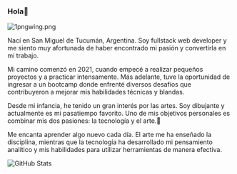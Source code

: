 ### Hola👋
<!--![pngwing-com.png](https://i.postimg.cc/rmCLMHjg/1pngwing.png)-->
![1pngwing.png](https://i.postimg.cc/rmCLMHjg/1pngwing.png)
<!--<p align="center">
  <img src="https://i.postimg.cc/TPbJ3SQf/programadoras.jpg" alt="me">
</p>-->

  <!-- ![me](https://user-images.githubusercontent.com/98347096/219450099-122f3442-cca6-4dff-956f-514616e2ee8b.gif)-->
  <!--[![programadoras.jpg](https://i.postimg.cc/TPbJ3SQf/programadoras.jpg)](https://postimg.cc/WD2k95QH)-->

Nací en San Miguel de Tucumán, Argentina. Soy fullstack web developer y me siento muy afortunada de haber encontrado mi pasión y convertirla en mi trabajo.

Mi camino comenzó en 2021, cuando empecé a realizar pequeños proyectos y a practicar intensamente. Más adelante, tuve la oportunidad de ingresar a un bootcamp donde enfrenté diversos desafíos que contribuyeron a mejorar mis habilidades técnicas y blandas.

Desde mi infancia, he tenido un gran interés por las artes. Soy dibujante y actualmente es mi pasatiempo favorito. Uno de mis objetivos personales es combinar mis dos pasiones: la tecnología y el arte.🪷

Me encanta aprender algo nuevo cada día. El arte me ha enseñado la disciplina, mientras que la tecnología ha desarrollado mi pensamiento analítico y mis habilidades para utilizar herramientas de manera efectiva.



  ![GitHub Stats](https://github-readme-stats.vercel.app/api?username=pabletefatimarocio&theme=radical)











<!--
**pabletefatimarocio/pabletefatimarocio** is a ✨ _special_ ✨ repository because its `README.md` (this file) appears on your GitHub profile.

Here are some ideas to get you started:

- 🔭 I’m currently working on ...
- 🌱 I’m currently learning ...
- 👯 I’m looking to collaborate on ...
- 🤔 I’m looking for help with ...
- 💬 Ask me about ...
- 📫 How to reach me: ...
- 😄 Pronouns: ...
- ⚡ Fun fact: ...
-->
